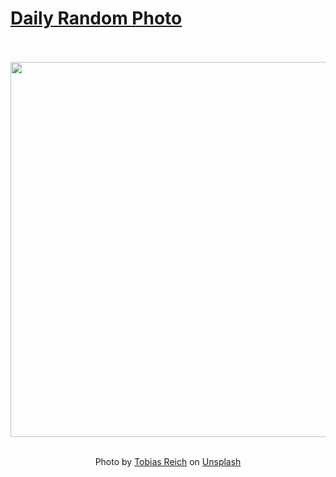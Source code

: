 # [Daily Random Photo](https://www.dailyrandomphoto.com/)

<div align="center">
  <br>
  <br>
  <a href="https://www.dailyrandomphoto.com/p/2023/2023-07-01/"><img src="https://images.unsplash.com/photo-1686740172488-6a680069affb?crop=entropy&cs=tinysrgb&fit=max&fm=jpg&ixid=M3w3NzUwOHwwfDF8cmFuZG9tfHx8fHx8fHx8MTY4ODE3MjIxMHw&ixlib=rb-4.0.3&q=80&w=1080" width="600px"></a>
  <br>
  <br>
  <p class="has-text-grey">Photo by <a href="https://unsplash.com/@electerious?utm_source=Daily%20Random%20Photo&amp;utm_medium=referral" target="_blank" rel="noopener noreferrer">Tobias Reich</a> on <a href="https://unsplash.com/photos/the-sun-is-setting-over-the-mountains-with-wildflowers-in-the-foreground-2YH7MEMuly4?utm_source=Daily%20Random%20Photo&amp;utm_medium=referral" target="_blank" rel="noopener noreferrer">Unsplash</a></p>
</div>
